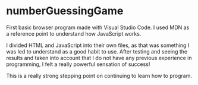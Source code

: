 # numberGuessingGame
First basic browser program made with Visual Studio Code. I used MDN as a reference point to understand how JavaScript works.

I divided HTML and JavaScript into their own files, as that was something I was led to understand as a good habit to use. 
After testing and seeing the results and taken into account that I do not have any previous experience in programming, I felt a really powerful sensation of success!

This is a really strong stepping point on continuing to learn how to program.
